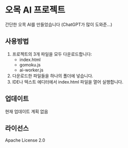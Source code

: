 # 오목 AI 프로젝트

간단한 오목 AI를 만들었습니다 (ChatGPT가 많이 도와준...)

## 사용방법

1. 프로젝트의 3개 파일을 모두 다운로드합니다:
   - index.html
   - gomoku.js
   - ai-worker.js
2. 다운로드한 파일들을 하나의 폴더에 넣습니다.
3. IDE나 텍스트 에디터에서 index.html 파일을 열어 실행합니다.

## 업데이트

현재 업데이트 계획 없음

## 라이선스

Apache License 2.0
